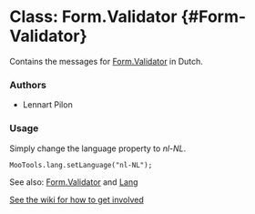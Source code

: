 Class: Form.Validator {#Form-Validator}
=====================================

Contains the messages for [Form.Validator][] in Dutch.

### Authors

* Lennart Pilon

### Usage

Simply change the language property to *nl-NL*.

	MooTools.lang.setLanguage("nl-NL");

See also: [Form.Validator][] and [Lang][]

[See the wiki for how to get involved](http://wiki.github.com/mootools/mootools-more)

[Form.Validator]: http://www.mootools.net/docs/more/Forms/Form.Validator#Form-Validator
[Lang]: http://www.mootools.net/docs/more/Core/Lang
